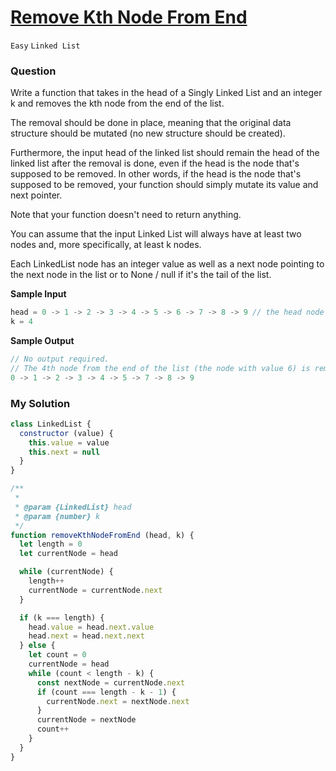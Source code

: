 # [Remove Kth Node From End](https://www.algoexpert.io/questions/remove-kth-node-from-end)

`Easy` `Linked List`

### Question

Write a function that takes in the head of a Singly Linked List and an integer k and removes the kth node from the end of the list.

The removal should be done in place, meaning that the original data structure should be mutated (no new structure should be created).

Furthermore, the input head of the linked list should remain the head of the linked list after the removal is done, even if the head is the node that's supposed to be removed. In other words, if the head is the node that's supposed to be removed, your function should simply mutate its value and next pointer.

Note that your function doesn't need to return anything.

You can assume that the input Linked List will always have at least two nodes and, more specifically, at least k nodes.

Each LinkedList node has an integer value as well as a next node pointing to the next node in the list or to None / null if it's the tail of the list.

**Sample Input**
```js
head = 0 -> 1 -> 2 -> 3 -> 4 -> 5 -> 6 -> 7 -> 8 -> 9 // the head node with value 0
k = 4
```

**Sample Output**
```js
// No output required.
// The 4th node from the end of the list (the node with value 6) is removed.
0 -> 1 -> 2 -> 3 -> 4 -> 5 -> 7 -> 8 -> 9
```

### My Solution
```js
class LinkedList {
  constructor (value) {
    this.value = value
    this.next = null
  }
}

/**
 * 
 * @param {LinkedList} head 
 * @param {number} k
 */
function removeKthNodeFromEnd (head, k) {
  let length = 0
  let currentNode = head

  while (currentNode) {
    length++
    currentNode = currentNode.next
  }

  if (k === length) {
    head.value = head.next.value
    head.next = head.next.next
  } else {
    let count = 0
    currentNode = head
    while (count < length - k) {
      const nextNode = currentNode.next
      if (count === length - k - 1) {
        currentNode.next = nextNode.next
      }
      currentNode = nextNode
      count++
    }
  }
}
```
